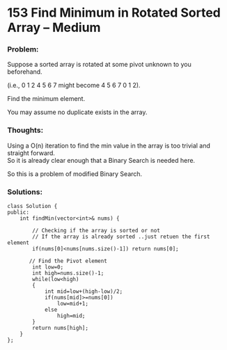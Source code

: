# 153 Find Minimum in Rotated Sorted Array – Medium

### Problem:

Suppose a sorted array is rotated at some pivot unknown to you beforehand.

\(i.e., 0 1 2 4 5 6 7 might become 4 5 6 7 0 1 2\).

Find the minimum element.

You may assume no duplicate exists in the array.

### Thoughts:

Using a O\(n\) iteration to find the min value in the array is too trivial and straight forward.  
So it is already clear enough that a Binary Search is needed here.

So this is a problem of modified Binary Search.

### Solutions:

```
class Solution {
public:
    int findMin(vector<int>& nums) {
        
        // Checking if the array is sorted or not      
        // If the array is already sorted ..just retuen the first element        
        if(nums[0]<nums[nums.size()-1]) return nums[0];
               
       // Find the Pivot element        
        int low=0;
        int high=nums.size()-1;        
        while(low<high)
        {
            int mid=low+(high-low)/2;
            if(nums[mid]>=nums[0])
                low=mid+1;
            else
                high=mid;         
        }
        return nums[high];
    }
};
```



